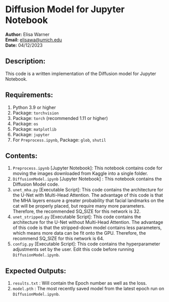 # Diffusion Model for Jupyter Notebook

**Author:** Elisa Warner  
**Email:** elisawa@umich.edu  
**Date:** 04/12/2023  

## Description:
This code is a written implementation of the Diffusion model for Jupyter Notebook.

## Requirements:
1. Python 3.9 or higher  
2. Package: `torchvision`  
3. Package: `torch` (recommended 1.11 or higher)  
4. Package: `os`  
5. Package: `matplotlib`  
6. Package: `jupyter`  
7. For `Preprocess.ipynb`, Package: `glob`, `shutil`

## Contents:
1. `Preprocess.ipynb` \[Jupyter Notebook\]: This notebook contains code for moving the images downloaded from Kaggle into a single folder.  
2. `DiffusionModel.ipynb` \[Jupyter Notebook\] : This notebook contains the Diffusion Model code.  
3. `unet_mha.py` \[Executable Script\]: This code contains the architecture for the U-Net with Multi-Head Attention. The advantage of this code is that the MHA layers ensure a greater probability that facial landmarks on the cat will be properly placed, but require many more parameters. Therefore, the recommended SQ_SIZE for this network is 32.  
4. `unet_stripped.py` \[Executable Script\]: This code contains the architecture for the U-Net without Multi-Head Attention. The advantage of this code is that the stripped-down model contains less parameters, which means more data can be fit onto the GPU. Therefore, the recommend SQ_SIZE for this network is 64.    
5. `config.py` \[Executable Script\]: This code contains the hyperparameter adjustments set by the user. Edit this code before running `DiffusionModel.ipynb`.  

## Expected Outputs:
1. `results.txt` : Will contain the Epoch number as well as the loss.  
2. `model.pth` : The most recently saved model from the latest epoch run on `DiffusionModel.ipynb`.
